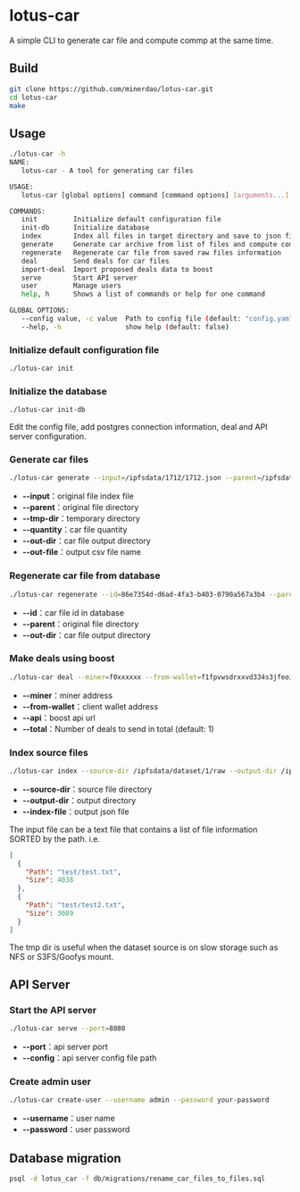 # lotus-car
A simple CLI to generate car file and compute commp at the same time.

## Build
```sh
git clone https://github.com/minerdao/lotus-car.git
cd lotus-car
make
```
## Usage

```sh
./lotus-car -h
NAME:
   lotus-car - A tool for generating car files

USAGE:
   lotus-car [global options] command [command options] [arguments...]

COMMANDS:
   init         Initialize default configuration file
   init-db      Initialize database
   index        Index all files in target directory and save to json file
   generate     Generate car archive from list of files and compute commp
   regenerate   Regenerate car file from saved raw files information
   deal         Send deals for car files
   import-deal  Import proposed deals data to boost
   serve        Start API server
   user         Manage users
   help, h      Shows a list of commands or help for one command

GLOBAL OPTIONS:
   --config value, -c value  Path to config file (default: "config.yaml")
   --help, -h                show help (default: false)
```

### Initialize default configuration file
```sh
./lotus-car init
```

### Initialize the database
```sh
./lotus-car init-db
```

Edit the config file, add postgres connection information, deal and API server configuration.

### Generate car files
```sh
./lotus-car generate --input=/ipfsdata/1712/1712.json --parent=/ipfsdata/1712/raw --tmp-dir=/ipfsdata/tmp1 --quantity=1 --out-dir=/ipfsdata/car --out-file=/home/fil/csv/dataset_1712_1227.csv
```
- **--input**：original file index file
- **--parent**：original file directory
- **--tmp-dir**：temporary directory
- **--quantity**：car file quantity
- **--out-dir**：car file output directory
- **--out-file**：output csv file name

### Regenerate car file from database
```sh
./lotus-car regenerate --id=86e7354d-d6ad-4fa3-b403-0790a567a3b4 --parent=/ipfsdata/dataset/1/raw --out-dir=/ipfsdata/car-regenerate
```
- **--id**：car file id in database
- **--parent**：original file directory
- **--out-dir**：car file output directory

### Make deals using boost
```sh
./lotus-car deal --miner=f0xxxxxx --from-wallet=f1fpvwsdrxxvd334s3jfeoinistcmbgxxyuqsxxxx --api="https://api.node.glif.io" --total=1
```
- **--miner**：miner address
- **--from-wallet**：client wallet address
- **--api**：boost api url
- **--total**：Number of deals to send in total (default: 1)

### Index source files
```sh
./lotus-car index --source-dir /ipfsdata/dataset/1/raw --output-dir /ipfsdata/dataset/1 --index-file 1.json
```
- **--source-dir**：source file directory
- **--output-dir**：output directory
- **--index-file**：output json file

The input file can be a text file that contains a list of file information SORTED by the path. i.e.
```json
[
  {
    "Path": "test/test.txt",
    "Size": 4038
  },
  {
    "Path": "test/test2.txt",
    "Size": 3089
  }
]
```

The tmp dir is useful when the dataset source is on slow storage such as NFS or S3FS/Goofys mount.

## API Server

### Start the API server
```sh
./lotus-car serve --port=8080
```
- **--port**：api server port
- **--config**：api server config file path


### Create admin user
```sh
./lotus-car create-user --username admin --password your-password
```
- **--username**：user name
- **--password**：user password


## Database migration
```sh
psql -d lotus_car -f db/migrations/rename_car_files_to_files.sql
